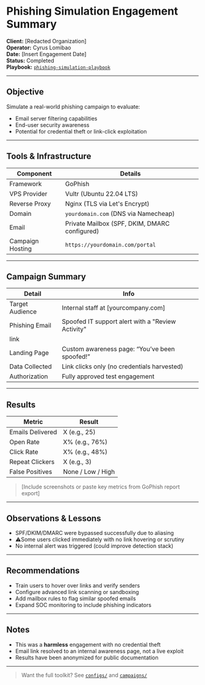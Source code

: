 # Phishing Simulation Engagement Summary

**Client:** [Redacted Organization]  
**Operator:** Cyrus Lomibao  
**Date:** [Insert Engagement Date]  
**Status:** Completed  
**Playbook:** [`phishing-simulation-playbook`](../README.md)

---

## Objective

Simulate a real-world phishing campaign to evaluate:

- Email server filtering capabilities
- End-user security awareness
- Potential for credential theft or link-click exploitation

---

## Tools & Infrastructure

| Component        | Details                                |
|------------------|----------------------------------------|
| Framework        | GoPhish                                |
| VPS Provider     | Vultr (Ubuntu 22.04 LTS)               |
| Reverse Proxy    | Nginx (TLS via Let's Encrypt)          |
| Domain           | `yourdomain.com` (DNS via Namecheap)  |
| Email            | Private Mailbox (SPF, DKIM, DMARC configured) |
| Campaign Hosting | `https://yourdomain.com/portal`        |

---

## Campaign Summary

| Detail           | Info                                        |
|------------------|---------------------------------------------|
| Target Audience  | Internal staff at [yourcompany.com]          |
| Phishing Email   | Spoofed IT support alert with a "Review Activity" 
link |
| Landing Page     | Custom awareness page: “You’ve been spoofed!” |
| Data Collected   | Link clicks only (no credentials harvested) |
| Authorization    | Fully approved test engagement            |

---

## Results

| Metric           | Result              |
|------------------|---------------------|
| Emails Delivered | X (e.g., 25)        |
| Open Rate        | X% (e.g., 76%)      |
| Click Rate       | X% (e.g., 48%)      |
| Repeat Clickers  | X (e.g., 3)         |
| False Positives  | None / Low / High   |

> [Include screenshots or paste key metrics from GoPhish report export]

---

## Observations & Lessons

- SPF/DKIM/DMARC were bypassed successfully due to aliasing
- ⚠Some users clicked immediately with no link hovering or scrutiny
- No internal alert was triggered (could improve detection stack)

---

## Recommendations

- Train users to hover over links and verify senders
- Configure advanced link scanning or sandboxing
- Add mailbox rules to flag similar spoofed emails
- Expand SOC monitoring to include phishing indicators

---

## Notes

- This was a **harmless** engagement with no credential theft
- Email link resolved to an internal awareness page, not a live exploit
- Results have been anonymized for public documentation

---

> Want the full toolkit? See [`configs/`](../configs) and 
[`campaigns/`](../campaigns)

